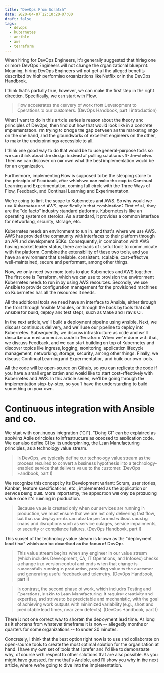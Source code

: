 ```yaml
---
title: "DevOps From Scratch"
date: 2020-04-07T12:10:20+07:00
draft: false
tags:
  - devops
  - kubernetes
  - ansible
  - aws
  - terraform
---
```

When hiring for DevOps Engineers, it's generally suggested that hiring one or more DevOps Engineers will not change the organizational blueprint. Meaning, hiring DevOps Engineers will not get all the alleged benefits described by high performing organizations like Netflix or in the DevOps Handbook.

I think that's partially true, however, we can make the first step in the right direction. Specifically, we can start with Flow. 

> Flow accelerates the delivery of work from Development to Operations to our customers. (DevOps Handbook, part I introduction)

What I want to do in this article series is reason about the theory and principles of DevOps, then find out how that would look like in a concrete implementation. I'm trying to bridge the gap between all the marketing lingo on the one hand, and the groundworks of excellent engineers on the other, to make the underpinnings accessible to all. 

I think one good way to do that would be to use general-purpose tools so we can think about the design instead of pulling solutions off-the-shelve. Then we can discover on our own what the best implementation would be for an organization.

Furthermore, implementing Flow is supposed to be the stepping stone to the principle of Feedback, after which we can make the step to Continual Learning and Experimentation, coming full circle with the Three Ways of Flow, Feedback, and Continual Learning and Experimentation.

We're going to limit the scope to Kubernetes and AWS. So why would we use Kubernetes and AWS, specifically in that combination? First of all, they are the "de facto" industry standard platforms. Kubernetes is like an operating system on steroids. As a standard, it provides a common interface for networking, security, storage, etc. 

Kubernetes needs an environment to run in, and that's where we use AWS. AWS has provided the community with interfaces to their platform through an API and development SDKs. Consequently, in combination with AWS having market leader status, there are loads of useful tools to communicate with the platform. Combine the extensibility of these two tools, and you have an environment that's reliable, consistent, scalable, cost-effective, well-maintained, secure and performant, among other things.

Now, we only need two more tools to glue Kubernetes and AWS together. The first one is Terraform, which we can use to provision the environment Kubernetes needs to run in by using AWS resources. Secondly, we use Ansible to provide configuration management for the provisioned machines so Kubernetes has all the resources it needs. 

All the additional tools we need have an interface to Ansible, either through the front through Ansible Modules, or through the back by tools that call Ansible for build, deploy and test steps, such as Make and Travis CI.

In the next article, we'll build a deployment pipeline using Ansible. Next, we discuss continuous delivery, and we'll use our pipeline to deploy into Kubernetes. Subsequently, we discuss infrastructure as code and we'll describe our environment as code in Terraform. When we're done with that, we discuss Feedback, and we can start building on top of Kubernetes and discover topics like ingress, logging, monitoring, application lifecycle management, networking, storage, security, among other things. Finally, we discuss Continual Learning and Experimentation, and build our own tools.

All the code will be open-source on Github, so you can replicate the code if you have a small organization and would like to start cost-effectively with Kubernetes and AWS. In this article series, we'll be going through the implementation step-by-step, so you'll have the understanding to build something on your own.

# Continuous integration with Ansible and co. 

We start with continuous integration ("CI"). "Doing CI" can be explained as applying Agile principles to infrastructure as opposed to application code. We can also define CI by its underpinning, the Lean Manufacturing principles, as a technology value stream. 

> In DevOps, we typically define our technology value stream as the process required to convert a business hypothesis into a technology-enabled service that delivers value to the customer. (DevOps Handbook, part I)

We recognize this concept by its Development variant: Scrum, user stories, Kanban, feature specifications, etc., implemented as the application or service being built. More importantly, the application will only be producing value once it's running in production.

> Because value is created only when our services are running in production, we must ensure that we are not only delivering fast flow, but that our deployments can also be performed without causing chaos and disruptions such as service outages, service impairments, or security or compliance failures. (DevOps Handbook, part I)

This subset of the technology value stream is known as the "deployment lead time" which can be described as the focus of DevOps.

> This value stream begins when any engineer in our value stream (which includes Development, QA, IT Operations, and Infosec) checks a change into version control and ends when that change is successfully running in production, providing value to the customer and generating useful feedback and telemetry. (DevOps Handbook, part I)

> In contrast, the second phase of work, which includes Testing and Operations, is akin to Lean Manufacturing. It requires creativity and expertise, and strives to be predictable and mechanistic, with the goal of achieving work outputs with minimized variability (e.g., short and predictable lead times, near zero defects). (DevOps Handbook, part I)

There is not one correct way to shorten the deployment lead time. As long as it shortens from whatever timeframe it is now -- allegedly months or quarters for some organizations -- to under 30 minutes.

Concretely, I think that the best option right now is to use and collaborate on open-source tools to create the most optimal solution for the organization at hand. I have my own set of tools that I prefer and I'd like to demonstrate why, of course with respect to other solutions that are also possible. As you might have guessed, for me that's Ansible, and I'll show you why in the next article, where we're going to dive into the implementation.